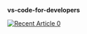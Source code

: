 **vs-code-for-developers**

<a target="_blank" href="https://github-readme-medium-recent-article.vercel.app/medium/@dhanar98/0"><img src="https://github-readme-medium-recent-article.vercel.app/medium/@dhanar98/0" alt="Recent Article 0"> 
